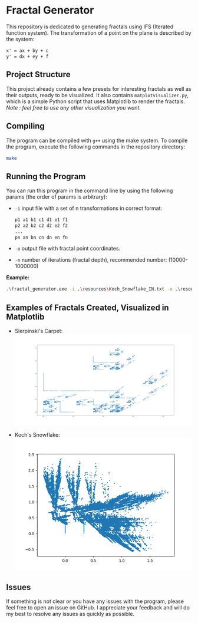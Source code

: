 
# Fractal Generator

This repository is dedicated to generating fractals using IFS (Iterated function system). The transformation of a point on the plane is described by the system:

```
x' = ax + by + c
y' = dx + ey + f
```

## Project Structure

This project already contains a few presets for interesting fractals as well as their outputs, ready to be visualized.
It also contains `matplotvisualizer.py`, which is a simple Python script that uses Matplotlib to render the fractals.
*Note : feel free to use any other visualization you want.*
## Compiling

The program can be compiled with `g++` using the make system. To compile the program, execute the following commands in the repository directory:

```bash
make
```

## Running the Program

You can run this program in the command line by using the following params (the order of params is arbitrary):

- `-i` input file with a set of n transformations in correct format:
  ```
  p1 a1 b1 c1 d1 e1 f1
  p2 a2 b2 c2 d2 e2 f2
  ...
  pn an bn cn dn en fn
  ```

- `-o` output file with fractal point coordinates.
- `-n` number of iterations (fractal depth), recommended number: (10000-1000000)

**Example:**

```bash
.\fractal_generator.exe -i .\resources\Koch_Snowflake_IN.txt -o .\resources\Koch_Snowflake_OUT.txt -n 500000
```

## Examples of Fractals Created, Visualized in Matplotlib

- Sierpinski's Carpet:
  <img src ="resources/Sierpinski_carpet.png" width="1000">
  
- Koch's Snowflake:
  <img src ="resources/Koch_Snowflake.png" width="700">

## Issues

If something is not clear or you have any issues with the program, please feel free to open an issue on GitHub. I appreciate your feedback and will do my best to resolve any issues as quickly as possible.
```